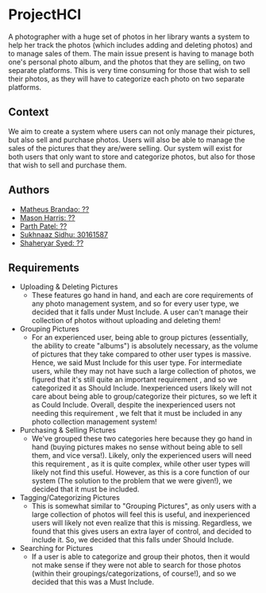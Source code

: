 # ProjectHCI

A photographer with a huge set of photos in her library wants a system to help her track the photos (which includes adding and deleting photos) and to manage sales of them. The main issue present is having to manage both one's personal photo album, and the photos that they are selling, on two separate platforms. This is very time consuming for those that wish to sell their photos, as they will have to categorize each photo on two separate platforms.


## Context
We aim to create a system where users can not only manage their pictures, but also sell and purchase photos. Users will also be able to manage the sales of the pictures that they are/were selling. Our system will exist for both users that only want to store and categorize photos, but also for those that wish to sell and purchase them.


## Authors
- [Matheus Brandao: ??](https://github.com/duckrobin)
- [Mason Harris: ??](https://github.com/MasonHarris)
- [Parth Patel: ??](https://github.com/ParthPatel100)
- [Sukhnaaz Sidhu: 30161587](https://github.com/sukh-lgtm)
- [Shaheryar Syed: ??](https://github.com/shaheryar99)

## Requirements
* Uploading & Deleting Pictures
  * These features go hand in hand, and each are core requirements of any photo management system, and so for every user type, we decided that it falls under Must Include. A user can't manage their collection of photos without uploading and deleting them!
* Grouping Pictures
  * For an experienced user, being able to group pictures (essentially, the ability to create "albums") is absolutely necessary, as the volume of pictures that they take compared to other user types is massive. Hence, we said Must Include for this user type. For intermediate users, while they may not have such a large collection of photos, we figured that it's still quite an important requirement , and so we categorized it as Should Include. Inexperienced users likely will not care about being able to group/categorize their pictures, so we left it as Could Include. Overall, despite the inexperienced users not needing this requirement , we felt that it must be included in any photo collection management system!
* Purchasing & Selling Pictures
  * We've grouped these two categories here because they go hand in hand (buying pictures makes no sense without being able to sell them, and vice versa!). Likely, only the experienced users will need this requirement , as it is quite complex, while other user types will likely not find this useful. However, as this is a core function of our system (The solution to the problem that we were given!), we decided that it must be included.
* Tagging/Categorizing Pictures
  * This is somewhat similar to "Grouping Pictures", as only users with a large collection of photos will feel this is useful, and inexperienced users will likely not even realize that this is missing. Regardless, we found that this gives users an extra layer of control, and decided to include it. So, we decided that this falls under Should Include.
* Searching for Pictures
  * If a user is able to categorize and group their photos, then it would not make sense if they were not able to search for those photos (within their groupings/categorizations, of course!), and so we decided that this was a Must Include.
